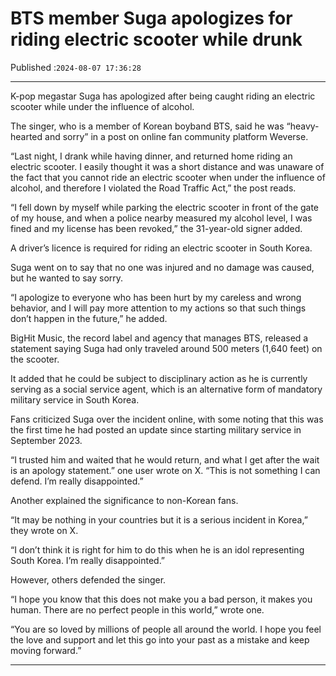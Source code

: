 # BTS member Suga apologizes for riding electric scooter while drunk

Published :`2024-08-07 17:36:28`

---

K-pop megastar Suga has apologized after being caught riding an electric scooter while under the influence of alcohol.

The singer, who is a member of Korean boyband BTS, said he was “heavy-hearted and sorry” in a post on online fan community platform Weverse.

“Last night, I drank while having dinner, and returned home riding an electric scooter. I easily thought it was a short distance and was unaware of the fact that you cannot ride an electric scooter when under the influence of alcohol, and therefore I violated the Road Traffic Act,” the post reads.

“I fell down by myself while parking the electric scooter in front of the gate of my house, and when a police nearby measured my alcohol level, I was fined and my license has been revoked,” the 31-year-old signer added.

A driver’s licence is required for riding an electric scooter in South Korea.

Suga went on to say that no one was injured and no damage was caused, but he wanted to say sorry.

“I apologize to everyone who has been hurt by my careless and wrong behavior, and I will pay more attention to my actions so that such things don’t happen in the future,” he added.

BigHit Music, the record label and agency that manages BTS, released a statement saying Suga had only traveled around 500 meters (1,640 feet) on the scooter.

It added that he could be subject to disciplinary action as he is currently serving as a social service agent, which is an alternative form of mandatory military service in South Korea.

Fans criticized Suga over the incident online, with some noting that this was the first time he had posted an update since starting military service in September 2023.

“I trusted him and waited that he would return, and what I get after the wait is an apology statement.” one user wrote on X. “This is not something I can defend. I’m really disappointed.”

Another explained the significance to non-Korean fans.

“It may be nothing in your countries but it is a serious incident in Korea,” they wrote on X.

“I don’t think it is right for him to do this when he is an idol representing South Korea. I’m really disappointed.”

However, others defended the singer.

“I hope you know that this does not make you a bad person, it makes you human. There are no perfect people in this world,” wrote one.

“You are so loved by millions of people all around the world. I hope you feel the love and support and let this go into your past as a mistake and keep moving forward.”

---

